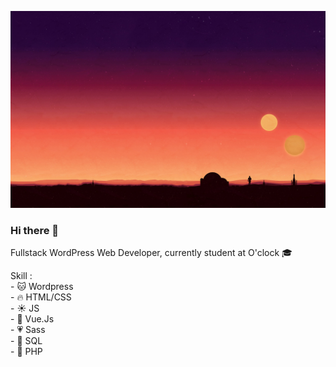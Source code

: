 ![Cover](https://github.com/Thrady/thrady/blob/main/img/uK85rBJ.jpg)

### Hi there 👋

Fullstack WordPress Web Developer, currently student at O'clock 🎓

Skill :<br>
        -  🐱 Wordpress <br>
        -  🔥 HTML/CSS <br>
        - ☀️ JS <br>
        -  🔰 Vue.Js <br>
        -  💗 Sass <br>
        - 🐬 SQL <br>
        -  🐘 PHP <br>
<!--
**Thrady/thrady** is a ✨ _special_ ✨ repository because its `README.md` (this file) appears on your GitHub profile.

Here are some ideas to get you started:

- 🔭 I’m currently working on ...
- 🌱 I’m currently learning ...
- 👯 I’m looking to collaborate on ...
- 🤔 I’m looking for help with ...
- 💬 Ask me about ...
- 📫 How to reach me: ...
- 😄 Pronouns: ...
- ⚡ Fun fact: ...
-->
